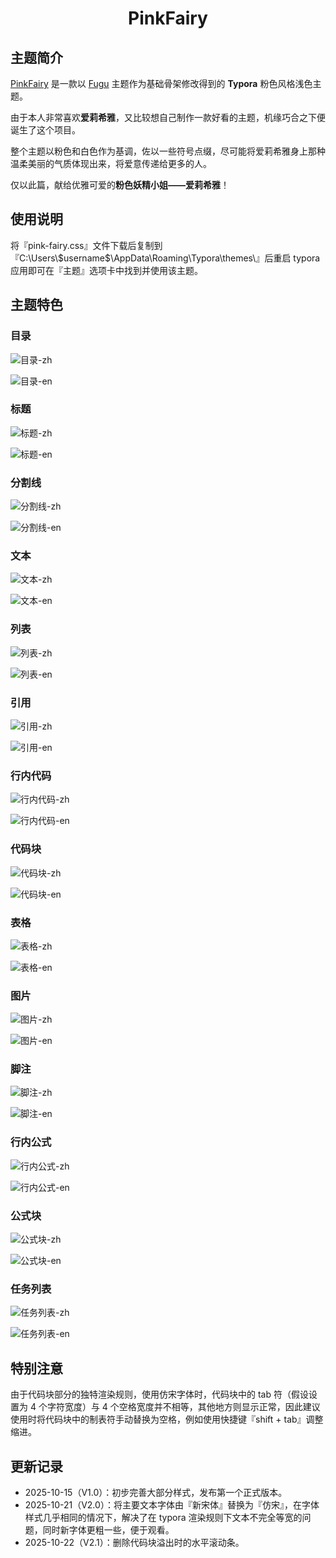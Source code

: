 <center><h1>PinkFairy</h1></center>

## 主题简介

[PinkFairy](https://github.com/ShimuGuyue/typora-theme-PinkFairy) 是一款以 [Fugu](https://github.com/sinlatansen/typora-theme-Fugu) 主题作为基础骨架修改得到的 **Typora** 粉色风格浅色主题。

由于本人非常喜欢**爱莉希雅**，又比较想自己制作一款好看的主题，机缘巧合之下便诞生了这个项目。

整个主题以粉色和白色作为基调，佐以一些符号点缀，尽可能将爱莉希雅身上那种温柔美丽的气质体现出来，将爱意传递给更多的人。

仅以此篇，献给优雅可爱的**粉色妖精小姐——爱莉希雅**！

## 使用说明

将『pink-fairy.css』文件下载后复制到『C:\Users\\\$username$\AppData\Roaming\Typora\themes\』后重启 typora 应用即可在『主题』选项卡中找到并使用该主题。

## 主题特色

### 目录

![目录-zh](./resource/images/%E7%9B%AE%E5%BD%95-zh.png)

![目录-en](./resource/images/%E7%9B%AE%E5%BD%95-en.png)

### 标题

![标题-zh](./resource/images/%E6%A0%87%E9%A2%98-zh.png)

![标题-en](./resource/images/%E6%A0%87%E9%A2%98-en.png)

### 分割线

![分割线-zh](./resource/images/%E5%88%86%E5%89%B2%E7%BA%BF-zh.png)

![分割线-en](./resource/images/%E5%88%86%E5%89%B2%E7%BA%BF-en.png)

### 文本

![文本-zh](./resource/images/%E6%96%87%E6%9C%AC-zh.png)

![文本-en](./resource/images/%E6%96%87%E6%9C%AC-en.png)

### 列表

![列表-zh](./resource/images/%E5%88%97%E8%A1%A8-zh.png)

![列表-en](./resource/images/%E5%88%97%E8%A1%A8-en.png)

### 引用

![引用-zh](./resource/images/%E5%BC%95%E7%94%A8-zh.png)

![引用-en](./resource/images/%E5%BC%95%E7%94%A8-en.png)

### 行内代码

![行内代码-zh](./resource/images/%E8%A1%8C%E5%86%85%E4%BB%A3%E7%A0%81-zh.png)

![行内代码-en](./resource/images/%E8%A1%8C%E5%86%85%E4%BB%A3%E7%A0%81-en.png)

### 代码块

![代码块-zh](./resource/images/%E4%BB%A3%E7%A0%81%E5%9D%97-zh.png)

![代码块-en](./resource/images/%E4%BB%A3%E7%A0%81%E5%9D%97-en.png)

### 表格

![表格-zh](./resource/images/%E8%A1%A8%E6%A0%BC-zh.png)

![表格-en](./resource/images/%E8%A1%A8%E6%A0%BC-en.png)

### 图片

![图片-zh](./resource/images/%E5%9B%BE%E7%89%87-zh.png)

![图片-en](./resource/images/%E5%9B%BE%E7%89%87-en.png)

### 脚注

![脚注-zh](./resource/images/%E8%84%9A%E6%B3%A8-zh.png)

![脚注-en](./resource/images/%E8%84%9A%E6%B3%A8-en.png)

### 行内公式

![行内公式-zh](./resource/images/%E8%A1%8C%E5%86%85%E5%85%AC%E5%BC%8F-zh.png)

![行内公式-en](./resource/images/%E8%A1%8C%E5%86%85%E5%85%AC%E5%BC%8F-en.png)

### 公式块

![公式块-zh](./resource/images/%E5%85%AC%E5%BC%8F%E5%9D%97-zh.png)

![公式块-en](./resource/images/%E5%85%AC%E5%BC%8F%E5%9D%97-en.png)

### 任务列表

![任务列表-zh](./resource/images/%E4%BB%BB%E5%8A%A1%E5%88%97%E8%A1%A8-zh.png)

![任务列表-en](./resource/images/%E4%BB%BB%E5%8A%A1%E5%88%97%E8%A1%A8-en.png)

## 特别注意

由于代码块部分的独特渲染规则，使用仿宋字体时，代码块中的 tab 符（假设设置为 $4$ 个字符宽度）与 $4$ 个空格宽度并不相等，其他地方则显示正常，因此建议使用时将代码块中的制表符手动替换为空格，例如使用快捷键『shift + tab』调整缩进。

## 更新记录

+ 2025-10-15（V1.0）：初步完善大部分样式，发布第一个正式版本。
+ 2025-10-21（V2.0）：将主要文本字体由『新宋体』替换为『仿宋』，在字体样式几乎相同的情况下，解决了在 typora 渲染规则下文本不完全等宽的问题，同时新字体更粗一些，便于观看。
+ 2025-10-22（V2.1）：删除代码块溢出时的水平滚动条。
